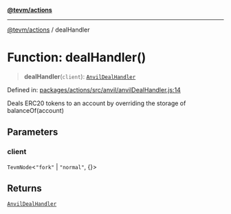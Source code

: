 [**@tevm/actions**](../README.md)

***

[@tevm/actions](../globals.md) / dealHandler

# Function: dealHandler()

> **dealHandler**(`client`): [`AnvilDealHandler`](../type-aliases/AnvilDealHandler.md)

Defined in: [packages/actions/src/anvil/anvilDealHandler.js:14](https://github.com/evmts/tevm-monorepo/blob/main/packages/actions/src/anvil/anvilDealHandler.js#L14)

Deals ERC20 tokens to an account by overriding the storage of balanceOf(account)

## Parameters

### client

`TevmNode`\<`"fork"` \| `"normal"`, \{\}\>

## Returns

[`AnvilDealHandler`](../type-aliases/AnvilDealHandler.md)
